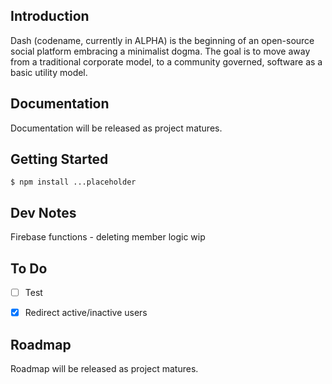 ## Introduction
Dash (codename, currently in ALPHA) is the beginning of an open-source social platform embracing a minimalist dogma. The goal is to move away from a traditional corporate model, to a community governed, software as a basic utility model.

## Documentation

Documentation will be released as project matures.


## Getting Started

```
$ npm install ...placeholder
```

## Dev Notes

Firebase functions - deleting member logic wip


## To Do

- [ ] Test
- [x] Redirect active/inactive users


## Roadmap

Roadmap will be released as project matures.
